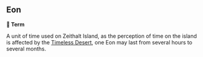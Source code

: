 ## Eon

**📑 Term**

A unit of time used on Zeithalt Island, as the perception of time on the island is affected by the [Timeless Desert](/timeless_desert.md), one Eon may last from several hours to several months.
